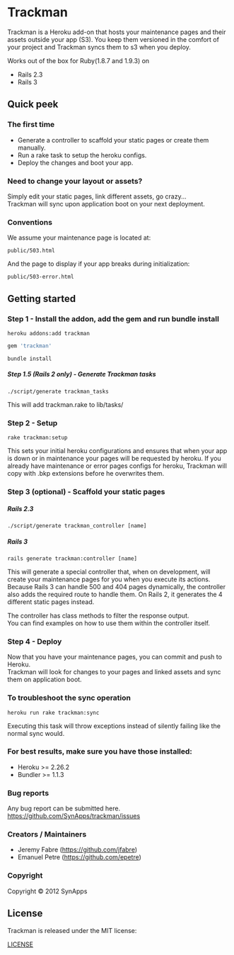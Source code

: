 # Trackman
Trackman is a Heroku add-on that hosts your maintenance pages and their assets outside your app (S3).
You keep them versioned in the comfort of your project and Trackman syncs them to s3 when you deploy. 

Works out of the box for Ruby(1.8.7 and 1.9.3) on 
* Rails 2.3
* Rails 3


## Quick peek  
### The first time
* Generate a controller to scaffold your static pages or create them manually.
* Run a rake task to setup the heroku configs.
* Deploy the changes and boot your app.

### Need to change your layout or assets?
Simply edit your static pages, link different assets, go crazy...  
Trackman will sync upon application boot on your next deployment.

### Conventions
We assume your maintenance page is located at:

```console
public/503.html
```

And the page to display if your app breaks during initialization:

```console
public/503-error.html
```

## Getting started
### Step 1 - Install the addon, add the gem and run bundle install


```console
heroku addons:add trackman
```


```ruby
gem 'trackman'
```


```console
bundle install
```

##### Step 1.5 (Rails 2 only) - Generate Trackman tasks 

```console
./script/generate trackman_tasks
```


This will add trackman.rake to lib/tasks/ 

### Step 2 - Setup


```console
rake trackman:setup
```


This sets your initial heroku configurations and ensures that when your app is down or in maintenance your pages will be requested by heroku.
If you already have maintenance or error pages configs for heroku, Trackman will copy with .bkp extensions before he overwrites them.  

### Step 3 (optional) - Scaffold your static pages

##### Rails 2.3

```console
./script/generate trackman_controller [name]  
```

##### Rails 3


```console
rails generate trackman:controller [name]
```

This will generate a special controller that, when on development, will create your maintenance pages for you when you execute its actions.
Because Rails 3 can handle 500 and 404 pages dynamically, the controller also adds the required route to handle them.
On Rails 2, it generates the 4 different static pages instead.

The controller has class methods to filter the response output.  
You can find examples on how to use them within the controller itself.

### Step 4 -  Deploy
Now that you have your maintenance pages, you can commit and push to Heroku.  
Trackman will look for changes to your pages and linked assets and sync them on application boot.

### To troubleshoot the sync operation

```console
heroku run rake trackman:sync
```


Executing this task will throw exceptions instead of silently failing like the normal sync would.

### For best results, make sure you have those installed:
* Heroku >= 2.26.2
* Bundler >= 1.1.3

### Bug reports

Any bug report can be submitted here.
https://github.com/SynApps/trackman/issues


### Creators / Maintainers

* Jeremy Fabre (https://github.com/jfabre)
* Emanuel Petre (https://github.com/epetre)

### Copyright

Copyright © 2012 SynApps

## License

  Trackman is released under the MIT license:

  [LICENSE](https://github.com/jfabre/trackman/blob/master/LICENSE)

